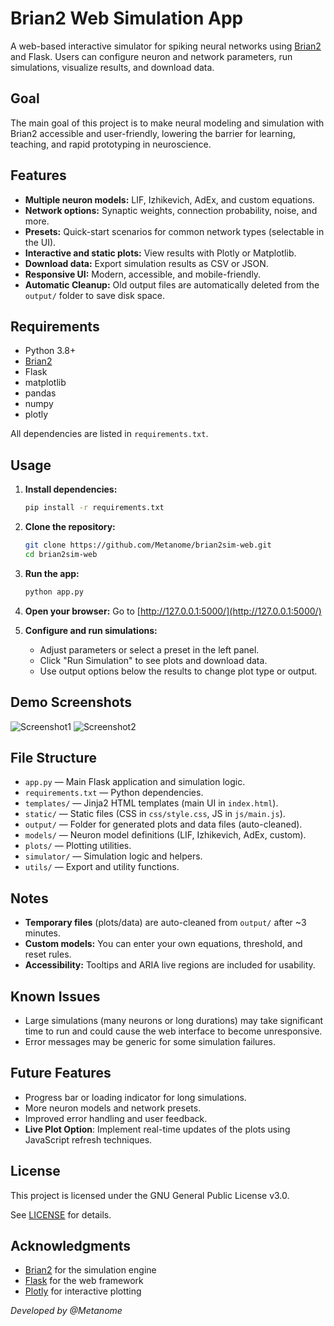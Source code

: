 # Brian2 Web Simulation App

A web-based interactive simulator for spiking neural networks using [Brian2](https://brian2.readthedocs.io/) and Flask.
Users can configure neuron and network parameters, run simulations, visualize results, and download data.

## Goal
The main goal of this project is to make neural modeling and simulation with Brian2 accessible and user-friendly, lowering the barrier for learning, teaching, and rapid prototyping in neuroscience.

## Features

- **Multiple neuron models:** LIF, Izhikevich, AdEx, and custom equations.
- **Network options:** Synaptic weights, connection probability, noise, and more.
- **Presets:** Quick-start scenarios for common network types (selectable in the UI).
- **Interactive and static plots:** View results with Plotly or Matplotlib.
- **Download data:** Export simulation results as CSV or JSON.
- **Responsive UI:** Modern, accessible, and mobile-friendly.
- **Automatic Cleanup:** Old output files are automatically deleted from the `output/` folder to save disk space.

## Requirements

- Python 3.8+
- [Brian2](https://brian2.readthedocs.io/)
- Flask
- matplotlib
- pandas
- numpy
- plotly

All dependencies are listed in `requirements.txt`.

## Usage

1. **Install dependencies:**

    ```bash
    pip install -r requirements.txt
    ```

2. **Clone the repository:**

    ```bash
    git clone https://github.com/Metanome/brian2sim-web.git
    cd brian2sim-web
    ```

3. **Run the app:**

    ```bash
    python app.py
    ```

4. **Open your browser:**
   Go to [http://127.0.0.1:5000/](http://127.0.0.1:5000/)

5. **Configure and run simulations:**
   - Adjust parameters or select a preset in the left panel.
   - Click "Run Simulation" to see plots and download data.
   - Use output options below the results to change plot type or output.

## Demo Screenshots
![Screenshot1](https://github.com/user-attachments/assets/e7729d8d-6ca5-44c1-abef-70f7b3cf7b17)
![Screenshot2](https://github.com/user-attachments/assets/44af23f9-4713-40e0-a12b-628e64dfda7d)


## File Structure

- `app.py` — Main Flask application and simulation logic.
- `requirements.txt` — Python dependencies.
- `templates/` — Jinja2 HTML templates (main UI in `index.html`).
- `static/` — Static files (CSS in `css/style.css`, JS in `js/main.js`).
- `output/` — Folder for generated plots and data files (auto-cleaned).
- `models/` — Neuron model definitions (LIF, Izhikevich, AdEx, custom).
- `plots/` — Plotting utilities.
- `simulator/` — Simulation logic and helpers.
- `utils/` — Export and utility functions.

## Notes

- **Temporary files** (plots/data) are auto-cleaned from `output/` after ~3 minutes.
- **Custom models:** You can enter your own equations, threshold, and reset rules.
- **Accessibility:** Tooltips and ARIA live regions are included for usability.

## Known Issues

- Large simulations (many neurons or long durations) may take significant time to run and could cause the web interface to become unresponsive.
- Error messages may be generic for some simulation failures.

## Future Features

- Progress bar or loading indicator for long simulations.
- More neuron models and network presets.
- Improved error handling and user feedback.
- **Live Plot Option**: Implement real-time updates of the plots using JavaScript refresh techniques.

## License

This project is licensed under the GNU General Public License v3.0.

See [LICENSE](https://github.com/Metanome/brian2sim-web/blob/main/LICENSE) for details.

## Acknowledgments

- [Brian2](https://brian2.readthedocs.io/) for the simulation engine
- [Flask](https://flask.palletsprojects.com/) for the web framework
- [Plotly](https://plotly.com/python/) for interactive plotting

*Developed by @Metanome*
